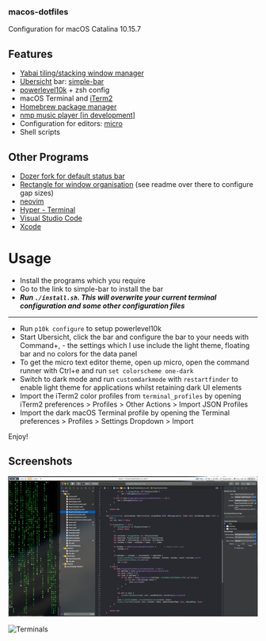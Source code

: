 ### macos-dotfiles
Configuration for macOS Catalina 10.15.7

## Features
- [Yabai tiling/stacking window manager](https://github.com/koekeishiya/yabai)
- [Ubersicht](http://tracesof.net/uebersicht/) bar: [simple-bar](https://www.simple-bar.com/)
- [powerlevel10k](https://github.com/romkatv/powerlevel10k) + zsh config
- macOS Terminal and [iTerm2](https://iterm2.com)
- [Homebrew package manager](https://brew.sh)
- [nmp music player [in development]](https://github.com/wiggocd/nmp)
- Configuration for editors: [micro](https://github.com/zyedidia/micro)
- Shell scripts

## Other Programs
- [Dozer fork for default status bar](https://github.com/wiggocd/Dozer)
- [Rectangle for window organisation](https://rectangleapp.com) (see readme over there to configure gap sizes)
- [neovim](https://neovim.io)
- [Hyper - Terminal](https://hyper.is)
- [Visual Studio Code](https://code.visualstudio.com)
- [Xcode](https://developer.apple.com/xcode/)

# Usage
- Install the programs which you require
- Go to the link to simple-bar to install the bar
- ***Run `./install.sh`. This will overwrite your current terminal configuration and some other configuration files***
____

- Run `p10k configure` to setup powerlevel10k
- Start Ubersicht, click the bar and configure the bar to your needs with Command+, - the settings which I use include the light theme, floating bar and no colors for the data panel
- To get the micro text editor theme, open up micro, open the command runner with Ctrl+e and run `set colorscheme one-dark`
- Switch to dark mode and run `customdarkmode` with `restartfinder` to enable light theme for applications whilst retaining dark UI elements
- Import the iTerm2 color profiles from `terminal_profiles` by opening iTerm2 preferences > Profiles > Other Actions > Import JSON Profiles
- Import the dark macOS Terminal profile by opening the Terminal preferences > Profiles > Settings Dropdown > Import

Enjoy!

## Screenshots

![Editor with Yabai window management](screenshots/editor_yabai.png)

![Terminals](screenshots/terminals.png)
